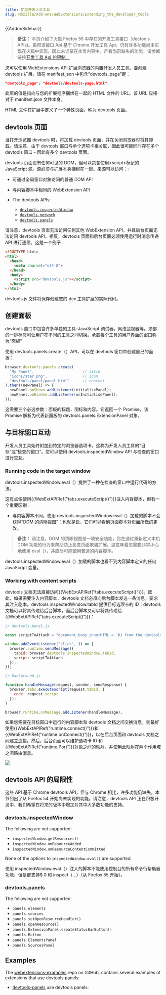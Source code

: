 ```yaml
---
title: 扩展开发人员工具
slug: Mozilla/Add-ons/WebExtensions/Extending_the_developer_tools
---
```

{{AddonSidebar}}

> **备注：** 本页介绍了火狐 Firefox 55 中存在的开发工具接口（dectools APIs)。虽然该接口 Api 基于 Chrome 开发工具 Api，仍有许多功能尚未实现在火狐中实现，因此未记录在本页内容中。产看当前缺失的功能，请参阅链接[开发工具 Api 的限制。](/zh-CN/Add-ons/WebExtensions/Using_the_devtools_APIs#Limitations_of_the_devtools_APIs)

您可以使用 WebExtensions API 扩展浏览器的内置开发人员工具。要创建 devtools 扩展，请在 manifest.json 中包含“devtools_page”键：

```json
"devtools_page": "devtools/devtools-page.html"
```

此项的值是指向与您的扩展程序捆绑在一起的 HTML 文件的 URL。该 URL 应相对于 manifest.json 文件本身。

HTML 文件在扩展中定义了一个特殊页面，称为 devtools 页面。

## devtools 页面

当打开浏览器 devtools 时，将加载 devtools 页面，并在关闭浏览器时将其卸载。请注意，由于 devtools 窗口与单个选项卡相关联，因此很可能同时存在多个 devtools 窗口 - 因此有多个 devtools 页面。

devtools 页面没有任何可见的 DOM，但可以包含使用\<script>标记的 JavaScript 源。源必须与扩展本身捆绑在一起。来源可以访问：:

- 可通过全局窗口对象访问的普通 DOM API
- 与内容脚本中相同的 WebExtension API
- The devtools APIs:

  - [`devtools.inspectedWindow`](/zh-CN/docs/Mozilla/Add-ons/WebExtensions/API/devtools.inspectedWindow)
  - [`devtools.network`](/zh-CN/docs/Mozilla/Add-ons/WebExtensions/API/devtools.network)
  - [`devtools.panels`](/zh-CN/docs/Mozilla/Add-ons/WebExtensions/API/devtools.panels)

请注意，devtools 页面无法访问任何其他 WebExtension API，并且后台页面无法访问 devtools API。相反，devtools 页面和后台页面必须使用运行时消息传递 API 进行通信。这是一个例子：

```html
<!DOCTYPE html>
<html>
  <head>
    <meta charset="utf-8">
  </head>
  <body>
    <script src="devtools.js"></script>
  </body>
</html>
```

devtools.js 文件将保存创建您的 dev 工具扩展的实际代码。

## 创建面板

devtools 窗口中包含许多单独的工具-JavaScript 调试器，网络监视器等。顶部的一排标签可让用户在不同的工具之间切换。承载每个工具的用户界面的窗口称为“面板”

使用 devtools.panels.create（）API，可以在 devtools 窗口中创建自己的面板：

```js
browser.devtools.panels.create(
  "My Panel",                      // title
  "icons/star.png",                // icon
  "devtools/panel/panel.html"      // content
).then((newPanel) => {
  newPanel.onShown.addListener(initialisePanel);
  newPanel.onHidden.addListener(unInitialisePanel);
});
```

这需要三个必选参数：面板的标题，图标和内容。它返回一个 Promise，该 Promise 解析为代表新面板的 devtools.panels.ExtensionPanel 对象。

## 与目标窗口互动

开发人员工具始终附加到特定的浏览器选项卡。这称为开发人员工具的“目标”或“检查的窗口”。您可以使用 devtools.inspectedWindow API 与检查的窗口进行交互。

### Running code in the target window

devtools.inspectedWindow\.eval（）提供了一种在检查的窗口中运行代码的方法。

这有点像使用{{WebExtAPIRef("tabs.executeScript()")}}注入内容脚本，但有一个重要区别：

- 与内容脚本不同，使用 devtools.inspectedWindow\.eval（）加载的脚本不会获得“DOM 的清晰视图”：也就是说，它们可以看到页面脚本对页面所做的更改。

> **备注：** 请注意，DOM 的清晰视图是一项安全功能，旨在通过重新定义本机 DOM 功能的行为来帮助防止恶意页面欺骗扩展。这意味着您需要非常小心地使用 eval（），并应尽可能使用普通的内容脚本。

devtools.inspectedWindow\.eval（）加载的脚本也看不到内容脚本定义的任何 JavaScript 变量。

### Working with content scripts

devtools 文档无法直接访问{{WebExtAPIRef("tabs.executeScript()")}}，因此，如果需要注入内容脚本，devtools 文档必须向后台脚本发送一条消息，要求其注入剧本。devtools.inspectedWindow\.tabId 提供目标选项卡的 ID：devtools 文档可以将其传递给后台脚本，而后台脚本又可以将其传递给{{WebExtAPIRef("tabs.executeScript()")}}：

```js
// devtools-panel.js

const scriptToAttach = "document.body.innerHTML = 'Hi from the devtools';";

window.addEventListener("click", () => {
  browser.runtime.sendMessage({
    tabId: browser.devtools.inspectedWindow.tabId,
    script: scriptToAttach
  });
});
```

```js
// background.js

function handleMessage(request, sender, sendResponse) {
  browser.tabs.executeScript(request.tabId, {
    code: request.script
  });
}

browser.runtime.onMessage.addListener(handleMessage);
```

如果您需要在目标窗口中运行的内容脚本和 devtools 文档之间交换消息，则最好使用{{WebExtAPIRef("runtime.connect()")}}和{{WebExtAPIRef("runtime.onConnect()")}}，以在后台页面和 devtools 文档之间建立连接。然后，后台页面可以维护选项卡 ID 和{{WebExtAPIRef("runtime.Port")}}对象之间的映射，并使用此映射在两个作用域之间路由消息。

![](devtools-content-scripts.png)

## devtools API 的局限性

这些 API 基于 Chrome devtools API，但与 Chrome 相比，许多功能仍缺失。本节列出了从 Firefox 54 开始尚未实现的功能。请注意，devtools API 正在积极开发中，我们希望在将来的版本中增加对其中大多数功能的支持。

### devtools.inspectedWindow

The following are not supported:

- `inspectedWindow.getResources()`
- `inspectedWindow.onResourceAdded`
- `inspectedWindow.onResourceContentCommitted`

None of the options to `inspectedWindow.eval()` are supported.

使用 inspectedWindow\.eval（）注入的脚本不能使用控制台的所有命令行帮助器功能，但是都支持$ 0 和 inspect（...）（从 Firefox 55 开始）。

### devtools.panels

The following are not supported:

- `panels.elements`
- `panels.sources`
- `panels.setOpenResourceHandler()`
- `panels.openResource()`
- `panels.ExtensionPanel.createStatusBarButton()`
- `panels.Button`
- `panels.ElementsPanel`
- `panels.SourcesPanel`

## Examples

The [webextensions-examples](https://github.com/mdn/webextensions-examples) repo on GitHub, contains several examples of extensions that use devtools panels:

- [devtools-panels](https://github.com/mdn/webextensions-examples/blob/master/devtools-panels/) use devtools panels:
